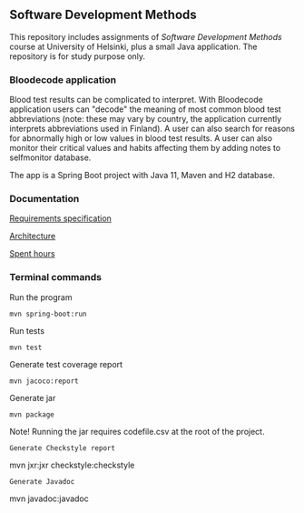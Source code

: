 ## Software Development Methods ##

This repository includes assignments of *Software Development Methods* course at University of Helsinki, plus a small Java application.
The repository is for study purpose only.


 

### Bloodecode application ###

Blood test results can be complicated to interpret. With Bloodecode application users can "decode" the meaning of most common blood test abbreviations
(note: these may vary by country, the application currently interprets abbreviations used in Finland). A user can also search for reasons for abnormally
high or low values in blood test results. A user can also monitor their critical values and habits affecting them by adding notes to selfmonitor database.

The app is a Spring Boot project with Java 11, Maven and H2 database.

### Documentation ###

[Requirements specification](https://github.com/solasuo/SoftwareDevelopmentMethods/blob/main/Documentation/requirementSpecification.md)

[Architecture](https://github.com/solasuo/SoftwareDevelopmentMethods/blob/main/Documentation/architecture.md)

[Spent hours](https://github.com/solasuo/SoftwareDevelopmentMethods/blob/main/Documentation/hours.md)

### Terminal commands ###

Run the program
```
mvn spring-boot:run
```
Run tests
```
mvn test
```
Generate test coverage report
```
mvn jacoco:report
```
Generate jar
```
mvn package
```
Note! Running the jar requires codefile.csv at the root of the project. 

```
Generate Checkstyle report
```
mvn jxr:jxr checkstyle:checkstyle
```
Generate Javadoc
```
mvn javadoc:javadoc
```
